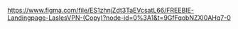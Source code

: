 https://www.figma.com/file/ES1zhnjZdt3TaEVcsatL66/FREEBIE-Landingpage-LaslesVPN-(Copy)?node-id=0%3A1&t=9GfFqobNZXI0AHq7-0